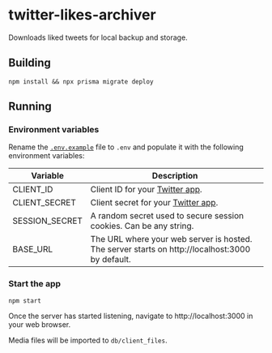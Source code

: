 # twitter-likes-archiver

Downloads liked tweets for local backup and storage.

## Building

```
npm install && npx prisma migrate deploy
```

## Running

### Environment variables

Rename the [`.env.example`](.env.example) file to `.env` and populate it with the following environment variables:

| Variable       | Description                                                                                     |
| -------------- | ----------------------------------------------------------------------------------------------- |
| CLIENT_ID      | Client ID for your [Twitter app](https://developer.twitter.com/en/docs/apps/overview).          |
| CLIENT_SECRET  | Client secret for your [Twitter app](https://developer.twitter.com/en/docs/apps/overview).      |
| SESSION_SECRET | A random secret used to secure session cookies. Can be any string.                              |
| BASE_URL       | The URL where your web server is hosted. The server starts on http://localhost:3000 by default. |

### Start the app

```
npm start
```

Once the server has started listening, navigate to http://localhost:3000 in your web browser.

Media files will be imported to `db/client_files`.
